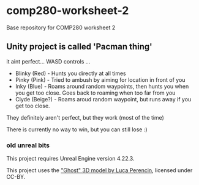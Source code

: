 # comp280-worksheet-2
Base repository for COMP280 worksheet 2
## Unity project is called 'Pacman thing'
it aint perfect... 
WASD controls ...

- Blinky (Red) - Hunts you directly at all times
- Pinky (Pink) - Tried to ambush by aiming for location in front of you
- Inky (Blue) - Roams around random waypoints, then hunts you when you get too close. Goes back to roaming when too far from you
- Clyde (Beige?) - Roams aroud random waypoint, but runs away if you get too close.

They definitely aren't perfect, but they work (most of the time)

There is currently no way to win, but you can still lose :)



### old unreal bits
This project requires Unreal Engine version 4.22.3.

This project uses the ["Ghost" 3D model by Luca Perencin](https://poly.google.com/view/6tcLAzFt-A2), licensed under CC-BY.

